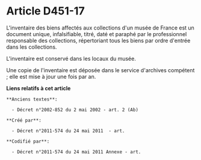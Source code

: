 # Article D451-17

L'inventaire des biens affectés aux collections d'un musée de France est un document unique, infalsifiable, titré, daté et
paraphé par le professionnel responsable des collections, répertoriant tous les biens par ordre d'entrée dans les
collections.

L'inventaire est conservé dans les locaux du musée.

Une copie de l'inventaire est déposée dans le service d'archives compétent ; elle est mise à jour une fois par an.

**Liens relatifs à cet article**

	**Anciens textes**:

	  - Décret n°2002-852 du 2 mai 2002 - art. 2 (Ab)

	**Créé par**:

	  - Décret n°2011-574 du 24 mai 2011  - art.

	**Codifié par**:

	  - Décret n°2011-574 du 24 mai 2011 Annexe - art.
